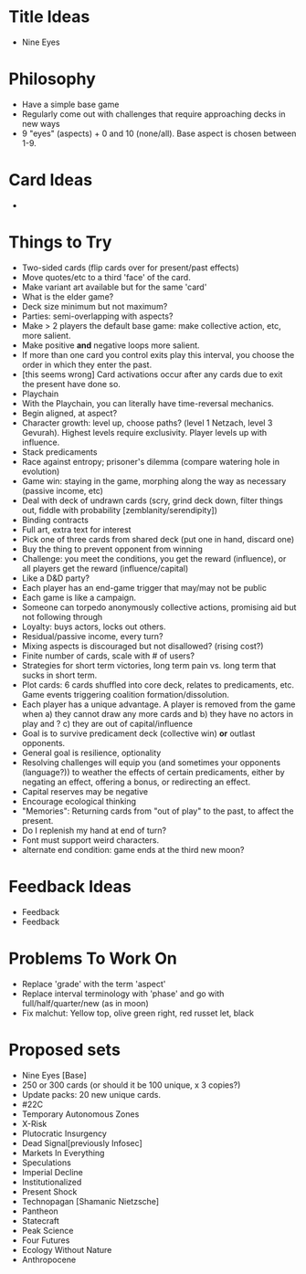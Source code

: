 # Title Ideas

* Nine Eyes

# Philosophy

* Have a simple base game
* Regularly come out with challenges that require approaching decks in new ways
* 9 "eyes" (aspects) + 0 and 10 (none/all). Base aspect is chosen between 1-9.

# Card Ideas
 *

# Things to Try

* Two-sided cards (flip cards over for present/past effects)
* Move quotes/etc to a third 'face' of the card.
* Make variant art available but for the same 'card'
* What is the elder game?
* Deck size minimum but not maximum?
* Parties: semi-overlapping with aspects?
* Make > 2 players the default base game: make collective action, etc, more salient.
* Make positive **and** negative loops more salient.
* If more than one card you control exits play this interval, you choose the order in which they enter the past.
* [this seems wrong] Card activations occur after any cards due to exit the present have done so.
* Playchain
* With the Playchain, you can literally have time-reversal mechanics.
* Begin aligned, at aspect?
* Character growth: level up, choose paths? (level 1 Netzach, level 3 Gevurah). Highest levels require exclusivity. Player levels up with influence.
* Stack predicaments
* Race against entropy; prisoner's dilemma (compare watering hole in evolution)
* Game win: staying in the game, morphing along the way as necessary (passive income, etc)
* Deal with deck of undrawn cards (scry, grind deck down, filter things out, fiddle with probability [zemblanity/serendipity])
* Binding contracts
* Full art, extra text for interest
* Pick one of three cards from shared deck (put one in hand, discard one)
* Buy the thing to prevent opponent from winning
* Challenge: you meet the conditions, you get the reward (influence), or all players get the reward (influence/capital)
* Like a D&D party?
* Each player has an end-game trigger that may/may not be public
* Each game is like a campaign.
* Someone can torpedo anonymously collective actions, promising aid but not following through
* Loyalty: buys actors, locks out others.
* Residual/passive income, every turn?
* Mixing aspects is discouraged but not disallowed? (rising cost?)
* Finite number of cards, scale with # of users?
* Strategies for short term victories, long term pain vs. long term that sucks in short term.
* Plot cards: 6 cards shuffled into core deck, relates to predicaments, etc. Game events triggering coalition formation/dissolution.
* Each player has a unique advantage. A player is removed from the game when a) they cannot draw any more cards and b) they have no actors in play and ? c) they are out of capital/influence
* Goal is to survive predicament deck (collective win) **or** outlast opponents.
* General goal is resilience, optionality
* Resolving challenges will equip you (and sometimes your opponents (language?)) to weather the effects of certain predicaments, either by negating an effect, offering a bonus, or redirecting an effect.
* Capital reserves may be negative
* Encourage ecological thinking
* "Memories": Returning cards from "out of play" to the past, to affect the present.
* Do I replenish my hand at end of turn?
* Font must support weird characters.
* alternate end condition: game ends at the third new moon?

# Feedback Ideas

* Feedback
* Feedback

# Problems To Work On

* Replace 'grade' with the term 'aspect'
* Replace interval terminology with 'phase' and go with full/half/quarter/new (as in moon)
* Fix malchut: Yellow top, olive green right, red russet let, black

# Proposed sets

 * Nine Eyes [Base]
  * 250 or 300 cards (or should it be 100 unique, x 3 copies?)
  * Update packs: 20 new unique cards.
 * #22C
 * Temporary Autonomous Zones
 * X-Risk
 * Plutocratic Insurgency
 * Dead Signal[previously Infosec]
 * Markets In Everything
 * Speculations
 * Imperial Decline
 * Institutionalized
 * Present Shock
 * Technopagan [Shamanic Nietzsche]
 * Pantheon
 * Statecraft
 * Peak Science
 * Four Futures
 * Ecology Without Nature
 * Anthropocene
